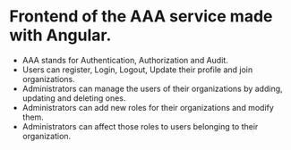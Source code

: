 # Frontend of the AAA service made with Angular.
 - AAA stands for Authentication, Authorization and Audit.
 - Users can register, Login, Logout, Update their profile and join organizations.
 - Administrators can manage the users of their organizations by adding, updating and deleting ones.
 - Administrators can add new roles for their organizations and modify them. 
 - Administrators can affect those roles to users belonging to their organization.
